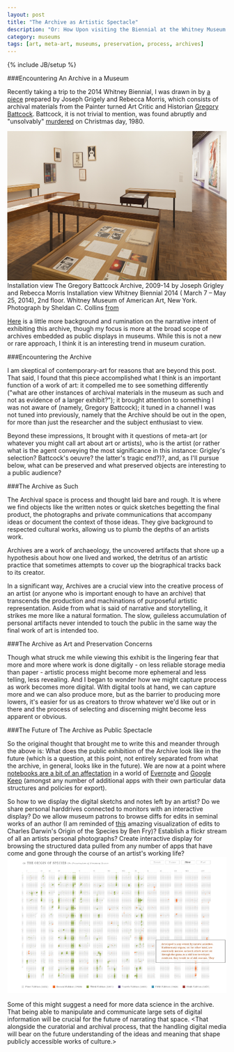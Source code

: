 ```yaml
---
layout: post
title: "The Archive as Artistic Spectacle"
description: "Or: How Upon visiting the Biennial at the Whitney Museum in New York and seeing an artist's archive there, the author wondered about the artistry of the archive and how artistic process might be documented in the age of increasing digital tools."
category: museums
tags: [art, meta-art, museums, preservation, process, archives]
---
```

{% include JB/setup %}

###Encountering An Archive in a Museum

Recently taking a trip to the 2014 Whitney Biennial, I was drawn in by [a piece](http://whitney.org/Exhibitions/2014Biennial/JosephGrigely "Whitney Biennial 2014 Joseph Grigely, The Gregory Battcock Archive, 2009-2014") prepared by Joseph Grigely and Rebecca Morris, which consists of archival materials from the Painter turned Art Critic and Historian [Gregory Battcock](http://www.dictionaryofarthistorians.org/battcockg.htm). Battcock, it is not trivial to mention, was found abruptly and "unsolvably" [murdered](http://news.google.com/newspapers?nid=2506&dat=19801227&id=FVRJAAAAIBAJ&sjid=8wkNAAAAIBAJ&pg=3185,7689250) on Christmas day, 1980.

<div class="figure">
<img class="blog-post" src="/assets/images/posts/2014/04/Biennial_2014_battcock_1.jpg" alt="photograph by Sheldan C. Collins of Installation view The Gregory Battcock Archive, 2009-14 by Joseph Grigley and Rebecca Morris
Installation view Whitney Biennial 2014 ( March 7 – May 25, 2014), 2nd floor.
Whitney Museum of American Art, New York. Archival materials inside of wood cases."/>
<div class="figcaption">  Installation view The Gregory Battcock Archive, 2009-14 by Joseph Grigley and Rebecca Morris
Installation view Whitney Biennial 2014 ( March 7 – May 25, 2014), 2nd floor.
Whitney Museum of American Art, New York. Photograph by Sheldan C. Collins <a href="http://artbooks.yupnet.org/2014/03/28/whitney-biennial-hoopla-david-ebony-interviews-the-curators-stuart-comer-anthony-elms-and-michelle-grabner/">from</a> </div></div>

<a href="http://www.thevisualist.org/2009/12/joseph-grigley-the-gregory-battcock-archive/" target="_blank">Here</a> is a little more background and rumination on the narrative intent of exhibiting this archive, though my focus is more at the broad scope of archives embedded as public displays in museums. While this is not a new or rare approach, I think it is an interesting trend in museum curation.

###Encountering the Archive

I am skeptical of contemporary-art for reasons that are beyond this post. That said, I found that this piece accomplished what I think is an important function of a work of art: it compelled me to see something differently ("what are other instances of archival materials in the museum as such and not as evidence of a larger exhibit?"); it brought attention to something I was not aware of (namely, Gregory Battcock); it tuned in a channel I was not tuned into previously, namely that the Archive should be out in the open, for more than just the researcher and the subject enthusiast to view.

Beyond these impressions, It brought with it questions of meta-art (or whatever you might call art about art or artists), who is the artist (or rather what is the agent conveying the most significance in this instance: Grigley's selection? Battcock's oeuvre? the latter's tragic end?)?, and, as I'll pursue below, what can be preserved and what preserved objects are interesting to a public audience?

###The Archive as Such

The Archival space is process and thought laid bare and rough. It is where we find objects like the written notes or quick sketches begetting the final product, the photographs and private communications that accompany ideas or document the context of those ideas. They give background to respected cultural works, allowing us to plumb the depths of an artists work.

Archives are a work of archaeology, the uncovered artifacts that shore up a hypothesis about how one lived and worked, the detritus of an artistic practice that sometimes attempts to cover up the biographical tracks back to its creator.

In a significant way, Archives are a crucial view into the creative process of an artist (or anyone who is important enough to have an archive) that transcends the production and machinations of purposeful artistic representation. Aside from what is said of narrative and storytelling, it strikes me more like a natural formation. The slow, guileless accumulation of personal artifacts never intended to touch the public in the same way the final work of art is intended too.

###The Archive as Art and Preservation Concerns

Though what struck me while viewing this exhibit is the lingering fear that more and more where work is done digitally - on less reliable storage media than paper - artistic process might become more ephemeral and less telling, less revealing. And I began to wonder how we might capture process as work becomes more digital. With digital tools at hand, we can capture more and we can also produce more, but as the barrier to producing more lowers, it's easier for us as creators to throw whatever we'd like out or in there and the process of selecting and discerning might become less apparent or obvious.

###The Future of The Archive as Public Spectacle

So the original thought that brought me to write this and meander through the above is: What does the public exhibition of the Archive look like in the future (which is a question, at this point, not entirely separated from what the archive, in general, looks like in the future). We are now at a point where [notebooks are a bit of an affectation](http://www.moleskine.com/) in a world of [Evernote](https://evernote.com) and [Google Keep](https://drive.google.com/keep) (amongst any number of additional apps with their own particular data structures and policies for export).

So how to we display the digital sketchs and notes left by an artist? Do we share personal harddrives connected to monitors with an interactive display? Do we allow museum patrons to browse diffs for edits in seminal works of an author (I am reminded of [this](http://benfry.com/traces/) amazing visualization of edits to Charles Darwin's Origin of the Species by Ben Fry)? Establish a flickr stream of all an artists personal photographs? Create interactive display for browsing the structured data pulled from any number of apps that have come and gone through the course of an artist's working life? <a href="/assets/images/posts/2014/04/darwin-ben-fry.png"><img class="blog-post" title="image of ben fry visualization of origin of the species edition visualization" src="/assets/images/posts/2014/04/darwin-ben-fry.png"/></a>

Some of this might suggest a need for more data science in the archive. That being able to manipulate and communicate large sets of digital information will be crucial for the future of narrating that space. <That alongside the curatorial and archival process, that the handling digital media will bear on the future understanding of the ideas and meaning that shape publicly accessible works of culture.>
